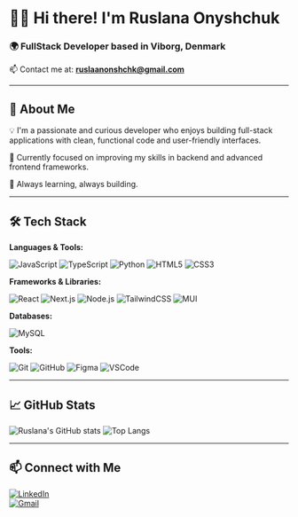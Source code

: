 # 👩‍💻 Hi there! I'm **Ruslana Onyshchuk**

### 🌍 FullStack Developer based in Viborg, Denmark  
📫 Contact me at: **ruslaanonshchk@gmail.com**

---

## 🚀 About Me

💡 I'm a passionate and curious developer who enjoys building full-stack applications with clean, functional code and user-friendly interfaces.

🎯 Currently focused on improving my skills in backend and advanced frontend frameworks.

🌱 Always learning, always building.

---

## 🛠️ Tech Stack

**Languages & Tools:**

![JavaScript](https://img.shields.io/badge/JavaScript-F7DF1E?style=flat-square&logo=javascript&logoColor=black)
![TypeScript](https://img.shields.io/badge/TypeScript-3178C6?style=flat-square&logo=typescript&logoColor=white)
![Python](https://img.shields.io/badge/Python-3776AB?style=flat-square&logo=python&logoColor=white)
![HTML5](https://img.shields.io/badge/HTML5-E34F26?style=flat-square&logo=html5&logoColor=white)
![CSS3](https://img.shields.io/badge/CSS3-1572B6?style=flat-square&logo=css3&logoColor=white)

**Frameworks & Libraries:**

![React](https://img.shields.io/badge/React-20232A?style=flat-square&logo=react&logoColor=61DAFB)
![Next.js](https://img.shields.io/badge/Next.js-000000?style=flat-square&logo=nextdotjs&logoColor=white)
![Node.js](https://img.shields.io/badge/Node.js-339933?style=flat-square&logo=nodedotjs&logoColor=white)
![TailwindCSS](https://img.shields.io/badge/Tailwind_CSS-06B6D4?style=flat-square&logo=tailwind-css&logoColor=white)
![MUI](https://img.shields.io/badge/MUI-007FFF?style=flat-square&logo=mui&logoColor=white)

**Databases:**

![MySQL](https://img.shields.io/badge/MySQL-4479A1?style=flat-square&logo=mysql&logoColor=white)

**Tools:**

![Git](https://img.shields.io/badge/Git-F05032?style=flat-square&logo=git&logoColor=white)
![GitHub](https://img.shields.io/badge/GitHub-181717?style=flat-square&logo=github&logoColor=white)
![Figma](https://img.shields.io/badge/Figma-F24E1E?style=flat-square&logo=figma&logoColor=white)
![VSCode](https://img.shields.io/badge/VS_Code-007ACC?style=flat-square&logo=visual-studio-code&logoColor=white)

---

## 📈 GitHub Stats

![Ruslana's GitHub stats](https://github-readme-stats.vercel.app/api?username=Ruslaana&show_icons=true&theme=dark)
![Top Langs](https://github-readme-stats.vercel.app/api/top-langs/?username=Ruslaana&layout=compact&theme=dark)

---

## 📫 Connect with Me

[![LinkedIn](https://img.shields.io/badge/LinkedIn-blue?style=flat-square&logo=linkedin&logoColor=white)](https://www.linkedin.com/in/ruslana-onyshchuk-527872267)  
[![Gmail](https://img.shields.io/badge/Gmail-D14836?style=flat-square&logo=gmail&logoColor=white)](mailto:ruslaanonshchk@gmail.com)
